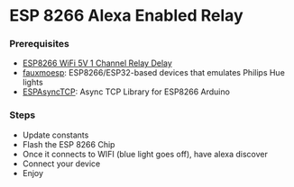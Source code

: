 # ESP 8266 Alexa Enabled Relay

### Prerequisites

- [ESP8266 WiFi 5V 1 Channel Relay Delay](https://www.amazon.com/gp/product/B071WWMMDD)
- [fauxmoesp](https://bitbucket.org/xoseperez/fauxmoesp/src/master/):  ESP8266/ESP32-based devices that emulates Philips Hue lights
- [ESPAsyncTCP](https://github.com/me-no-dev/ESPAsyncTCP): Async TCP Library for ESP8266 Arduino

### Steps

- Update constants 
- Flash the ESP 8266 Chip
- Once it connects to WIFI (blue light goes off), have alexa discover
- Connect your device
- Enjoy


